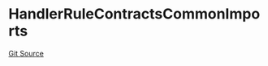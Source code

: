 # HandlerRuleContractsCommonImports
[Git Source](https://github.com/thrackle-io/aquifi-rules-v1/blob/35ec513a185f22e7ba035815b9ced8c0ef1497a9/src/client/token/handler/ruleContracts/HandlerRuleContractsCommonImports.sol)


